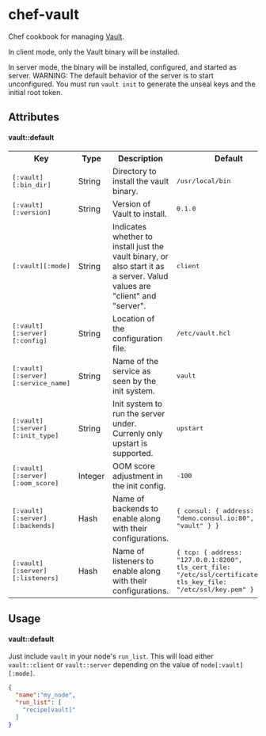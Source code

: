 # chef-vault
Chef cookbook for managing [Vault](https://vaultproject.io).

In client mode, only the Vault binary will be installed.

In server mode, the binary will be installed, configured, and started as server.
WARNING: The default behavior of the server is to start unconfigured. You must run `vault init` to generate the unseal keys and the initial root token.

## Attributes

#### vault::default
<table>
  <tr>
    <th>Key</th>
    <th>Type</th>
    <th>Description</th>
    <th>Default</th>
  </tr>
  <tr>
    <td><tt>[:vault][:bin_dir]</tt></td>
    <td>String</td>
    <td>Directory to install the vault binary.</td>
    <td><tt>/usr/local/bin</tt></td>
  </tr>
  <tr>
    <td><tt>[:vault][:version]</tt></td>
    <td>String</td>
    <td>Version of Vault to install.</td>
    <td><tt>0.1.0</tt></td>
  </tr>
  <tr>
    <td><tt>[:vault][:mode]</tt></td>
    <td>String</td>
    <td>Indicates whether to install just the vault binary, or also start it as a server. Valud values are "client" and "server".</td>
    <td><tt>client</tt></td>
  </tr>


  <tr>
    <td><tt>[:vault][:server][:config]</tt></td>
    <td>String</td>
    <td>Location of the configuration file.</td>
    <td><tt>/etc/vault.hcl</tt></td>
  </tr>
  <tr>
    <td><tt>[:vault][:server][:service_name]</tt></td>
    <td>String</td>
    <td>Name of the service as seen by the init system.</td>
    <td><tt>vault</tt></td>
  </tr>
  <tr>
    <td><tt>[:vault][:server][:init_type]</tt></td>
    <td>String</td>
    <td>Init system to run the server under. Currenly only upstart is supported.</td>
    <td><tt>upstart</tt></td>
  </tr>
  <tr>
    <td><tt>[:vault][:server][:oom_score]</tt></td>
    <td>Integer</td>
    <td>OOM score adjustment in the init config.</td>
    <td><tt>-100</tt></td>
  </tr>

  <tr>
    <td><tt>[:vault][:server][:backends]</tt></td>
    <td>Hash</td>
    <td>Name of backends to enable along with their configurations.</td>
    <td><tt>{
  consul: {
    address: "demo.consul.io:80",
    path: "vault"
  }
}</tt></td>
  </tr>
  <tr>
    <td><tt>[:vault][:server][:listeners]</tt></td>
    <td>Hash</td>
    <td>Name of listeners to enable along with their configurations.</td>
    <td><tt>{
  tcp: {
    address: "127.0.0.1:8200",
    tls_cert_file: "/etc/ssl/certificate.crt",
    tls_key_file: "/etc/ssl/key.pem"
  }
}</tt></td>
  </tr>
</table>

## Usage
#### vault::default

Just include `vault` in your node's `run_list`. This will load either `vault::client` or `vault::server` depending on the value of `node[:vault][:mode]`.

```json
{
  "name":"my_node",
  "run_list": [
    "recipe[vault]"
  ]
}
```
